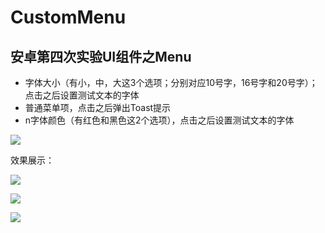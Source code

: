# CustomMenu
## 安卓第四次实验UI组件之Menu

- 字体大小（有小，中，大这3个选项；分别对应10号字，16号字和20号字）；点击之后设置测试文本的字体
- 普通菜单项，点击之后弹出Toast提示
- n字体颜色（有红色和黑色这2个选项），点击之后设置测试文本的字体

![](https://ws1.sinaimg.cn/large/006dRdovgy1fq5uo5lpt1j308y0eht9r.jpg)

效果展示：

![](https://ws1.sinaimg.cn/large/006dRdovgy1fq5uq2mndzj30cb0msta2.jpg)



![](https://ws1.sinaimg.cn/large/006dRdovgy1fq5v4ut16dj30cb0msmyh.jpg)

![](https://ws1.sinaimg.cn/large/006dRdovgy1fq5uqrhps2j30cb0ms405.jpg)

